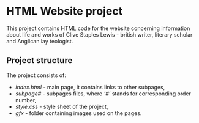 # HTML Website project
This project contains HTML code for the website concerning information about life and works of Clive Staples Lewis - british writer, literary scholar and Anglican lay teologist.

## Project structure
The project consists of: 
<ul>
  <li><i>index.html</i> - main page, it contains links to other subpages,</li>
  <li><i>subpage#</i> - subpages files, where <i>'#'</i> stands for corresponding order number,</li>
  <li><i>style.css</i> - style sheet of the project,</li>
  <li><i>gfx</i> - folder containing images used on the pages.</li>
</ul>
